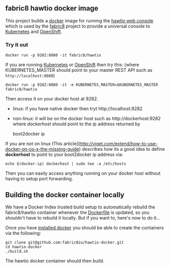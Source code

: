 ## fabric8 hawtio docker image

This project builds a [docker](http://docker.io/) image for running the [hawtio web console](http://hawt.io/) which is used by the [fabric8](http://fabric8.io/) project to provide a universal console to [Kubernetes](http://kubernetes.io) and [OpenShift](http://openshift.github.io/).

### Try it out

    docker run -p 9282:8080 -it fabric8/hawtio

If you are running [Kubernetes](http://kubernetes.io) or [OpenShift](http://openshift.github.io/) then try this: (where KUBERNETES_MASTER should point to your master REST API such as <code>http://localhost:8080</code>)

    docker run -p 9282:8080 -it -e KUBERNETES_MASTER=$KUBERNETES_MASTER fabric8/hawtio

Then access it on your docker host at 9282.

* linux: if you have native docker then tryt http://localhost:9282
* non-linux: it will be on the docker host such as http://dockerhost:9282  where _dockerhost_ should point to the ip address returned by

    boot2docker ip

If you are not on linux tThis article](http://viget.com/extend/how-to-use-docker-on-os-x-the-missing-guide) describes how its a good idea to define **dockerhost** to point to your boot2docker ip address via:

    echo $(docker-ip) dockerhost | sudo tee -a /etc/hosts

Then you can easily access anything running on your docker host without having to setup port forwarding.

Building the docker container locally
-------------------------------------

We have a Docker Index trusted build setup to automatically rebuild the fabric8/hawtio container whenever the [Dockerfile](https://github.com/fabric8io/hawtio-docker/blob/master/Dockerfile) is updated, so you shouldn't have to rebuild it locally. But if you want to, here's now to do it...

Once you have [installed docker](https://www.docker.io/gettingstarted/#h_installation) you should be able to create the containers via the following:

    git clone git@github.com:fabric8io/hawtio-docker.git
    cd hawtio-docker
    ./build.sh

The hawtio docker container should then build.
